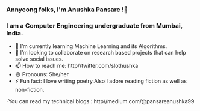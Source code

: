 ### Annyeong folks, I'm Anushka Pansare !👋

### I am a Computer Engineering undergraduate from Mumbai, India.

- 🌱 I’m currently learning Machine Learning and its Algorithms.
- 👯 I’m looking to collaborate on research based projects that can help solve social issues.
- 📫 How to reach me: http//twitter.com/slothushka
- 😄 Pronouns: She/her
- ⚡ Fun fact: I love writing poetry.Also I adore reading fiction as well as non-fiction.

-You can read my technical blogs : http//medium.com/@pansareanushka99
